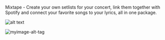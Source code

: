 Mixtape - Create your own setlists for your concert, link them together with Spotify and connect your favorite songs to your lyrics, all in one package.


![alt text](https://raw.githubusercontent.com/Doftgrahn/goran/blob/master/design/colors.png)

![myimage-alt-tag](https://raw.githubusercontent.com/Doftgrahn/goran/blob/master/design/colors.png)
